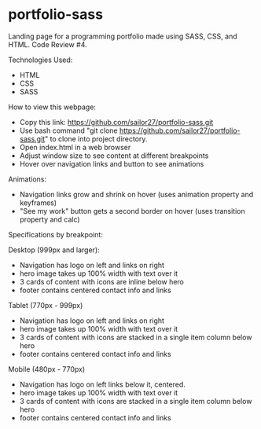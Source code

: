 # portfolio-sass
Landing page for a programming portfolio made using SASS, CSS, and HTML. Code Review #4.

Technologies Used:
* HTML
* CSS
* SASS

How to view this webpage:
* Copy this link: https://github.com/sailor27/portfolio-sass.git
* Use bash command "git clone https://github.com/sailor27/portfolio-sass.git" to clone into project directory.
* Open index.html in a web browser
* Adjust window size to see content at different breakpoints
* Hover over navigation links and button to see animations

Animations:
* Navigation links grow and shrink on hover (uses animation property and keyframes)
* "See my work" button gets a second border on hover (uses transition property and calc)

Specifications by breakpoint:

Desktop (999px and larger):
* Navigation has logo on left and links on right
* hero image takes up 100% width with text over it
* 3 cards of content with icons are inline below hero
* footer contains centered contact info and links

Tablet (770px - 999px)
* Navigation has logo on left and links on right
* hero image takes up 100% width with text over it
* 3 cards of content with icons are stacked in a single item column below hero
* footer contains centered contact info and links

Mobile (480px - 770px)
* Navigation has logo on left  links below it, centered.
* hero image takes up 100% width with text over it
* 3 cards of content with icons are stacked in a single item column below hero
* footer contains centered contact info and links
